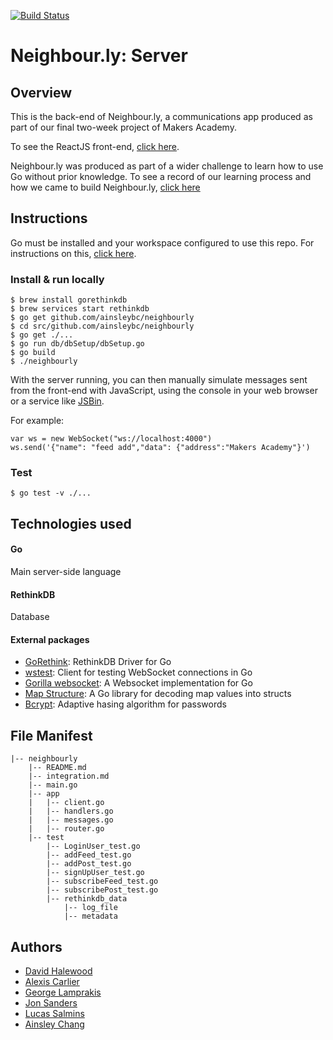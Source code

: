 [![Build Status](https://travis-ci.org/ainsleybc/neighbourly.svg?branch=master)](https://travis-ci.org/ainsleybc/neighbourly)

# Neighbour.ly: Server

## Overview
This is the back-end of Neighbour.ly, a communications app produced as part of our final two-week project of Makers Academy.

To see the ReactJS front-end, [click here](https://github.com/alexiscarlier/neighbourly-app).

Neighbour.ly was produced as part of a wider challenge to learn how to use Go without prior knowledge. To see a record of our learning process and how we came to build Neighbour.ly, [click here](https://github.com/haletothewood/LearningGoAndReact)


## Instructions

Go must be installed and your workspace configured to use this repo. For instructions on this, [click here](https://golang.org/doc/install).


### Install & run locally

```
$ brew install gorethinkdb
$ brew services start rethinkdb
$ go get github.com/ainsleybc/neighbourly
$ cd src/github.com/ainsleybc/neighbourly
$ go get ./...
$ go run db/dbSetup/dbSetup.go
$ go build
$ ./neighbourly
```

With the server running, you can then manually simulate messages sent from the front-end with JavaScript, using the console in your web browser or a service like [JSBin]("https://jsbin.com").

For example:
```
var ws = new WebSocket("ws://localhost:4000")
ws.send('{"name": "feed add","data": {"address":"Makers Academy"}')
```

### Test

```
$ go test -v ./...
```

## Technologies used

#### Go
Main server-side language

#### RethinkDB
Database

#### External packages
- [GoRethink](https://github.com/GoRethink/gorethink): RethinkDB Driver for Go
- [wstest](https://github.com/posener/wstest): Client for testing WebSocket connections in Go
- [Gorilla websocket](https://github.com/gorilla/websocket): A Websocket implementation for Go
- [Map Structure](https://github.com/mitchellh/mapstructure): A Go library for decoding map values into structs
- [Bcrypt](https://godoc.org/golang.org/x/crypto/bcrypt): Adaptive hasing algorithm for passwords


## File Manifest

```
|-- neighbourly
    |-- README.md
    |-- integration.md
    |-- main.go
    |-- app
    |   |-- client.go
    |   |-- handlers.go
    |   |-- messages.go
    |   |-- router.go
    |-- test
        |-- LoginUser_test.go
        |-- addFeed_test.go
        |-- addPost_test.go
        |-- signUpUser_test.go
        |-- subscribeFeed_test.go
        |-- subscribePost_test.go
        |-- rethinkdb_data
            |-- log_file
            |-- metadata
```

## Authors

- [David Halewood](https://github.com/haletothewood)
- [Alexis Carlier](https://github.com/alexiscarlier)
- [George Lamprakis](https://github.com/mormolis)
- [Jon Sanders](https://github.com/jonsanders101)
- [Lucas Salmins](https://github.com/lucasasalmins)
- [Ainsley Chang](https://github.com/ainsleybc)
